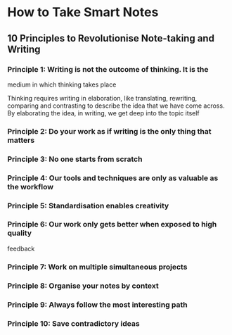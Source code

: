 # How to Take Smart Notes

## 10 Principles to Revolutionise Note-taking and Writing

### Principle 1: Writing is not the outcome of thinking. It is the

medium in which thinking takes place

Thinking requires writing in elaboration, like translating, rewriting, comparing and contrasting to describe the idea that we have come across. By elaborating the idea, in writing, we get deep into the topic itself

### Principle 2: Do your work as if writing is the only thing that matters

### Principle 3: No one starts from scratch

### Principle 4: Our tools and techniques are only as valuable as the workflow

### Principle 5: Standardisation enables creativity

### Principle 6: Our work only gets better when exposed to high quality

feedback

### Principle 7: Work on multiple simultaneous projects

### Principle 8: Organise your notes by context

### Principle 9: Always follow the most interesting path

### Principle 10: Save contradictory ideas
